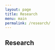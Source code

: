 ```yaml
---
layout: page
title: Research
menu: main
permalink: /research/
---
```


## Research

<!--
I am interested in exploring Public Policy and Politics, Sustainable Rural Livelihoods, the Impact of Climate Change on Livelihood and Poverty, and Migration. 

### Working Papers
<p> </p>


<hr style="border:.25px solid grey">

*Section name* 

1) **[Ttile](url){:target="_blank"}**, *journal name*, year, volume(issue), page-to. \
*Summary:* [Ttile](url){:target="_blank"}{:target="_blank"}. \
[bibtex citation](../assets/bib/bibfilename.bib){: .button}{:download}
<details>
  <summary>Abstract</summary>

Insert abstract
</details>
-->